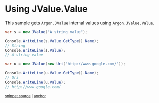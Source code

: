 # Using JValue.Value

This sample gets `Argon.JValue` internal values using `Argon.JValue.Value`.

<!-- snippet: JValueValue -->
<a id='snippet-jvaluevalue'></a>
```cs
var s = new JValue("A string value");

Console.WriteLine(s.Value.GetType().Name);
// String
Console.WriteLine(s.Value);
// A string value

var u = new JValue(new Uri("http://www.google.com/"));

Console.WriteLine(u.Value.GetType().Name);
// Uri
Console.WriteLine(u.Value);
// http://www.google.com/
```
<sup><a href='/src/ArgonTests/Documentation/Samples/Linq/JValueValue.cs#L10-L26' title='Snippet source file'>snippet source</a> | <a href='#snippet-jvaluevalue' title='Start of snippet'>anchor</a></sup>
<!-- endSnippet -->
